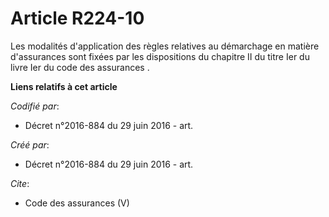 # Article R224-10

Les modalités d'application des règles relatives au démarchage en matière d'assurances sont fixées par les dispositions du
chapitre II du titre Ier du livre Ier du code des assurances
.

**Liens relatifs à cet article**

_Codifié par_:

  - Décret n°2016-884 du 29 juin 2016 - art.

_Créé par_:

  - Décret n°2016-884 du 29 juin 2016 - art.

_Cite_:

  - Code des assurances (V)
